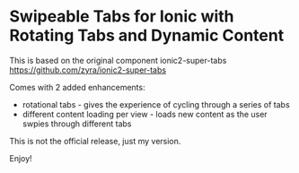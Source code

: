 # Swipeable Tabs for Ionic with Rotating Tabs and Dynamic Content

This is based on the original component ionic2-super-tabs https://github.com/zyra/ionic2-super-tabs

Comes with 2 added enhancements:
- rotational tabs - gives the experience of cycling through a series of tabs
- different content loading per view - loads new content as the user swpies through different tabs

This is not the official release, just my version.

Enjoy!
